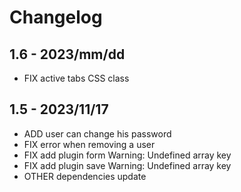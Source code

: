 # Changelog

## 1.6 - 2023/mm/dd

- FIX active tabs CSS class

## 1.5 - 2023/11/17

- ADD user can change his password
- FIX error when removing a user
- FIX add plugin form Warning: Undefined array key
- FIX add plugin save Warning: Undefined array key
- OTHER dependencies update
